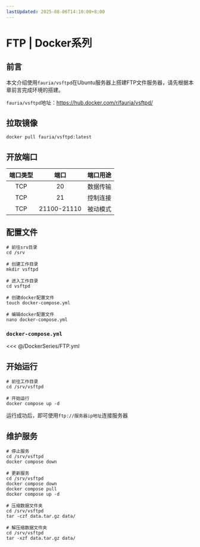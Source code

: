 ```yaml
---
lastUpdated: 2025-08-06T14:10:00+8:00
---
```


# FTP | Docker系列

## 前言

本文介绍使用`fauria/vsftpd`在Ubuntu服务器上搭建FTP文件服务器，请先根据本章前言完成环境的搭建。

`fauria/vsftpd`地址：<https://hub.docker.com/r/fauria/vsftpd/>

## 拉取镜像

```shell
docker pull fauria/vsftpd:latest
```

## 开放端口

| 端口类型 |    端口     | 端口用途 |
| :------: | :---------: | :------: |
|   TCP    |     20      | 数据传输 |
|   TCP    |     21      | 控制连接 |
|   TCP    | 21100-21110 | 被动模式 |

## 配置文件

```shell
# 前往srv目录
cd /srv

# 创建工作目录
mkdir vsftpd

# 进入工作目录
cd vsftpd

# 创建docker配置文件
touch docker-compose.yml

# 编辑docker配置文件
nano docker-compose.yml
```

### `docker-compose.yml`

<<< @/DockerSeries/FTP.yml

## 开始运行

```shell
# 前往工作目录
cd /srv/vsftpd

# 开始运行
docker compose up -d
```

运行成功后，即可使用`ftp://服务器ip地址`连接服务器

## 维护服务

```shell
# 停止服务
cd /srv/vsftpd
docker compose down

# 更新服务
cd /srv/vsftpd
docker compose down
docker compose pull
docker compose up -d

# 压缩数据文件夹
cd /srv/vsftpd
tar -czf data.tar.gz data/

# 解压缩数据文件夹
cd /srv/vsftpd
tar -xzf data.tar.gz data/
```

